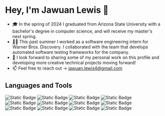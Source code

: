 # Hey, I'm Jawuan Lewis 👋

- 🎓 In the spring of 2024 I graduated from Arizona State University with a bachelor's degree in computer science, and will receive my master's next spring.
- 👨‍💻 This past summer I worked as a software engineering intern for Warner Bros. Discovery. I collaborated with the team that develops automated software testing frameworks for the company.
- 🌱 I look forward to sharing some of my personal work on this profile and developing more creative technical projects moving forward!
- 📫 Feel free to reach out -> jawuan.lewis4@gmail.com

## Languages and Tools

![Static Badge](https://img.shields.io/badge/-Git-F05032?logo=git&logoColor=white&style=flat)
![Static Badge](https://img.shields.io/badge/-Amazon%20Web%20Services-232F3E?logo=amazon-web-services&logoColor=FF9900&style=flat)
![Static Badge](https://img.shields.io/badge/-GitHub%20Actions-616569?logo=githubactions)
![Static Badge](https://img.shields.io/badge/-C/C++-00599C?logo=cplusplus&logoColor=white&style=flat)
![Static Badge](https://img.shields.io/badge/-Java-000000?logo=openjdk&logoColor=white&style=flat)
![Static Badge](https://img.shields.io/badge/-C--Sharp-028476?logo=sharp&logoColor=white&style=flat)
![Static Badge](https://img.shields.io/badge/-JavaScript-F7DF1E?logo=javascript&logoColor=black&style=flat)
![Static Badge](https://img.shields.io/badge/-HTML-E34F26?logo=html5&logoColor=white&style=flat)
![Static Badge](https://img.shields.io/badge/-CSS-1572B6?logo=css3&logoColor=white&style=flat)
![Static Badge](https://img.shields.io/badge/-Figma-F24E1E?logo=figma&logoColor=white&style=flat)
![Static Badge](https://img.shields.io/badge/-ASP.Net-512BD4?logo=.net&logoColor=white&style=flat)
![Static Badge](https://img.shields.io/badge/-Linux-FCC624?logo=linux&logoColor=black&style=flat)
